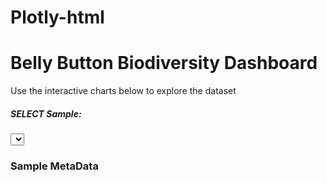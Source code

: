 # Plotly-html
<!DOCTYPE html>
<html lang="en">

<head>
  <meta charset="UTF-8">
  <meta name="viewport" content="width=device-width, initial-scale=1.0">
  <meta http-equiv="X-UA-Compatible" content="ie=edge">
  <title>Flask Plotlyjs Example</title>
  <link rel="stylesheet" href="https://maxcdn.bootstrapcdn.com/bootstrap/3.3.7/css/bootstrap.min.css">
</head>

<body>

  <div class="container">
    <div class="row">
      <div class="col-md-12 jumbotron text-center">
        <h1>Belly Button Biodiversity Dashboard</h1>
        <p>Use the interactive charts below to explore the dataset</p>
      </div>
    </div>
    <div class="row">
      <div class="col-md-2">
        <div class="well">
          <h5>SELECT Sample:</h5>
          <select id="selDataset" onchange="optionChanged(this.value)"></select>
        </div>
        <div class="panel panel-primary">
          <div class="panel-heading">
            <h3 class="panel-title">Sample MetaData</h3>
          </div>
          <div id="sample-metadata" class="panel-body"></div>
        </div>
      </div>
      <div class="col-md-5">
        <div id="pie"></div>
      </div>
      <div class="col-md-5">
        <div id="gauge"></div>
      </div>
    </div>
  </div>
  <div class="row">
    <div class="col-md-12">
      <div id="bubble"></div>
    </div>
  </div>

  <!-- <script src="https://cdn.plot.ly/plotly-1.31.2.min.js"></script> -->
  <script src="https://cdnjs.cloudflare.com/ajax/libs/d3/5.5.0/d3.js"></script>
  <script src="https://cdn.plot.ly/plotly-latest.min.js"></script>
  <script src="{{ url_for('static', filename='js/bonus.js') }}"></script>
  <script src="{{ url_for('static', filename='js/app.js') }}"></script>

</body>

</html>
